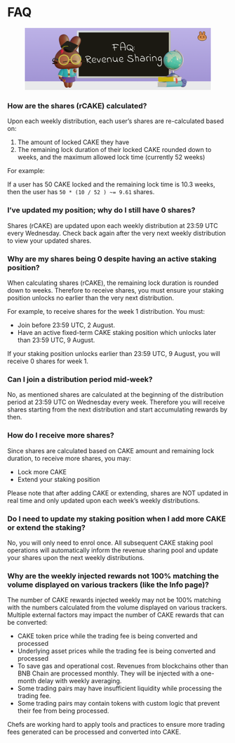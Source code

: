 # FAQ

<figure><img src="../../.gitbook/assets/faq-revenuesharing.png" alt=""><figcaption></figcaption></figure>

### How are the shares (rCAKE) calculated? <a href="#50b7c683-feb0-47f6-809f-39c1a0976bb5" id="50b7c683-feb0-47f6-809f-39c1a0976bb5"></a>

Upon each weekly distribution, each user’s shares are re-calculated based on:

1. The amount of locked CAKE they have
2. The remaining lock duration of their locked CAKE rounded down to weeks, and the maximum allowed lock time (currently 52 weeks)

For example:

If a user has 50 CAKE locked and the remaining lock time is 10.3 weeks, then the user has `50 * (10 / 52 ) ~= 9.61` shares.

### I’ve updated my position; why do I still have 0 shares? <a href="#cae64522-4729-43a2-8fa8-6bbd2567dcea" id="cae64522-4729-43a2-8fa8-6bbd2567dcea"></a>

Shares (rCAKE) are updated upon each weekly distribution at 23:59 UTC every Wednesday. Check back again after the very next weekly distribution to view your updated shares.

### Why are my shares being 0 despite having an active staking position? <a href="#9f2843b7-1a26-4248-8c3e-f5343b2de92e" id="9f2843b7-1a26-4248-8c3e-f5343b2de92e"></a>

When calculating shares (rCAKE), the remaining lock duration is rounded down to weeks. Therefore to receive shares, you must ensure your staking position unlocks no earlier than the very next distribution.

For example, to receive shares for the week 1 distribution. You must:

* Join before 23:59 UTC, 2 August.
* Have an active fixed-term CAKE staking position which unlocks later than 23:59 UTC, 9 August.

If your staking position unlocks earlier than 23:59 UTC, 9 August, you will receive 0 shares for week 1.

### Can I join a distribution period mid-week? <a href="#db254eef-09b7-41d7-bb56-310c77ce976b" id="db254eef-09b7-41d7-bb56-310c77ce976b"></a>

No, as mentioned shares are calculated at the beginning of the distribution period at 23:59 UTC on Wednesday every week. Therefore you will receive shares starting from the next distribution and start accumulating rewards by then.

### How do I receive more shares? <a href="#db254eef-09b7-41d7-bb56-310c77ce976b" id="db254eef-09b7-41d7-bb56-310c77ce976b"></a>

Since shares are calculated based on CAKE amount and remaining lock duration, to receive more shares, you may:

* Lock more CAKE
* Extend your staking position

Please note that after adding CAKE or extending, shares are NOT updated in real time and only updated upon each week’s weekly distributions.

### Do I need to update my staking position when I add more CAKE or extend the staking? <a href="#71d1d397-ac1c-454b-abd9-15492860f05c" id="71d1d397-ac1c-454b-abd9-15492860f05c"></a>

No, you will only need to enrol once. All subsequent CAKE staking pool operations will automatically inform the revenue sharing pool and update your shares upon the next weekly distributions.

### Why are the weekly injected rewards not 100% matching the volume displayed on various trackers (like the Info page)?

The number of CAKE rewards injected weekly may not be 100% matching with the numbers calculated from the volume displayed on various trackers. Multiple external factors may impact the number of CAKE rewards that can be converted:

* CAKE token price while the trading fee is being converted and processed
* Underlying asset prices while the trading fee is being converted and processed
* To save gas and operational cost. Revenues from blockchains other than BNB Chain are processed monthly. They will be injected with a one-month delay with weekly averaging.
* Some trading pairs may have insufficient liquidity while processing the trading fee.
* Some trading pairs may contain tokens with custom logic that prevent their fee from being processed.

Chefs are working hard to apply tools and practices to ensure more trading fees generated can be processed and converted into CAKE.
